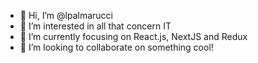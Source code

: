 - 👋 Hi, I’m @lpalmarucci
- 👀 I’m interested in all that concern IT
- 🌱 I’m currently focusing on React.js, NextJS and Redux
- 💞️ I’m looking to collaborate on something cool!
